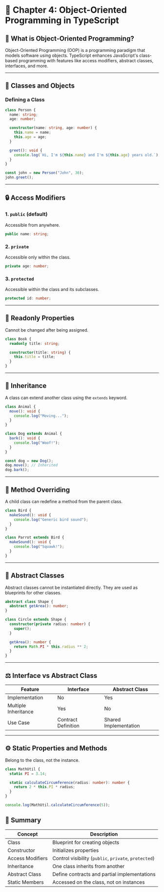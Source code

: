 # 📘 Chapter 4: Object-Oriented Programming in TypeScript

## 🧱 What is Object-Oriented Programming?

Object-Oriented Programming (OOP) is a programming paradigm that models software using objects. TypeScript enhances JavaScript's class-based programming with features like access modifiers, abstract classes, interfaces, and more.

---

## 🔹 Classes and Objects

### Defining a Class

```ts
class Person {
  name: string;
  age: number;

  constructor(name: string, age: number) {
    this.name = name;
    this.age = age;
  }

  greet(): void {
    console.log(`Hi, I'm ${this.name} and I'm ${this.age} years old.`);
  }
}

const john = new Person("John", 30);
john.greet();
```

---

## 🔒 Access Modifiers

### 1. `public` (default)
Accessible from anywhere.

```ts
public name: string;
```

### 2. `private`
Accessible only within the class.

```ts
private age: number;
```

### 3. `protected`
Accessible within the class and its subclasses.

```ts
protected id: number;
```

---

## 🔐 Readonly Properties

Cannot be changed after being assigned.

```ts
class Book {
  readonly title: string;

  constructor(title: string) {
    this.title = title;
  }
}
```

---

## 🧬 Inheritance

A class can extend another class using the `extends` keyword.

```ts
class Animal {
  move(): void {
    console.log("Moving...");
  }
}

class Dog extends Animal {
  bark(): void {
    console.log("Woof!");
  }
}

const dog = new Dog();
dog.move(); // Inherited
dog.bark();
```

---

## 🔁 Method Overriding

A child class can redefine a method from the parent class.

```ts
class Bird {
  makeSound(): void {
    console.log("Generic bird sound");
  }
}

class Parrot extends Bird {
  makeSound(): void {
    console.log("Squawk!");
  }
}
```

---

## 🧩 Abstract Classes

Abstract classes cannot be instantiated directly. They are used as blueprints for other classes.

```ts
abstract class Shape {
  abstract getArea(): number;
}

class Circle extends Shape {
  constructor(private radius: number) {
    super();
  }

  getArea(): number {
    return Math.PI * this.radius ** 2;
  }
}
```

---

## ⚖️ Interface vs Abstract Class

| Feature              | Interface            | Abstract Class        |
|----------------------|----------------------|-----------------------|
| Implementation       | No                   | Yes                   |
| Multiple Inheritance | Yes                  | No                    |
| Use Case             | Contract Definition  | Shared Implementation |

---

## ⚙️ Static Properties and Methods

Belong to the class, not the instance.

```ts
class MathUtil {
  static PI = 3.14;

  static calculateCircumference(radius: number): number {
    return 2 * this.PI * radius;
  }
}

console.log(MathUtil.calculateCircumference(5));
```

## 🧠 Summary

| Concept                | Description                                 |
|------------------------|---------------------------------------------|
| Class                  | Blueprint for creating objects              |
| Constructor            | Initializes properties                      |
| Access Modifiers       | Control visibility (`public`, `private`, `protected`) |
| Inheritance            | One class inherits from another             |
| Abstract Class         | Define contracts and partial implementations|
| Static Members         | Accessed on the class, not on instances     |